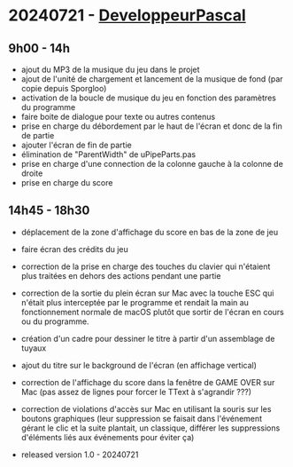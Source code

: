 # 20240721 - [DeveloppeurPascal](https://github.com/DeveloppeurPascal)

## 9h00 - 14h

* ajout du MP3 de la musique du jeu dans le projet
* ajout de l'unité de chargement et lancement de la musique de fond (par copie depuis Sporgloo)
* activation de la boucle de musique du jeu en fonction des paramètres du programme
* faire boite de dialogue pour texte ou autres contenus
* prise en charge du débordement par le haut de l'écran et donc de la fin de partie
* ajouter l'écran de fin de partie
* élimination de "ParentWidth" de uPipeParts.pas
* prise en charge d'une connection de la colonne gauche à la colonne de droite
* prise en charge du score


## 14h45 - 18h30

* déplacement de la zone d'affichage du score en bas de la zone de jeu
* faire écran des crédits du jeu
* correction de la prise en charge des touches du clavier qui n'étaient plus traitées en dehors des actions pendant une partie
* correction de la sortie du plein écran sur Mac avec la touche ESC qui n'était plus interceptée par le programme et rendait la main au fonctionnement normale de macOS plutôt que sortir de l'écran en cours ou du programme.
* création d'un cadre pour dessiner le titre à partir d'un assemblage de tuyaux
* ajout du titre sur le background de l'écran (en affichage vertical)
* correction de l'affichage du score dans la fenêtre de GAME OVER sur Mac (pas assez de lignes pour forcer le TText à s'agrandir ???)
* correction de violations d'accès sur Mac en utilisant la souris sur les boutons graphiques (leur suppression se faisait dans l'événement gérant le clic et la suite plantait, un classique, différer les suppressions d'éléments liés aux événements pour éviter ça)

* released version 1.0 - 20240721
